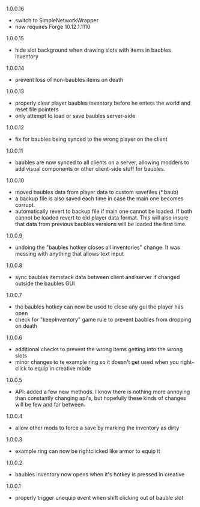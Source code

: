 1.0.0.16
- switch to SimpleNetworkWrapper
- now requires Forge 10.12.1.1110

1.0.0.15
- hide slot background when drawing slots with items in baubles inventory

1.0.0.14
- prevent loss of non-baubles items on death

1.0.0.13
- properly clear player baubles inventory before he enters the world and reset file pointers
- only attempt to load or save baubles server-side

1.0.0.12
- fix for baubles being synced to the wrong player on the client

1.0.0.11
- baubles are now synced to all clients on a server, allowing modders to add visual components or other client-side stuff for baubles.

1.0.0.10
- moved baubles data from player data to custom savefiles (*.baub)
- a backup file is also saved each time in case the main one becomes corrupt.
- automatically revert to backup file if main one cannot be loaded. If both cannot be loaded revert to old player data format. This will also insure that data from previous baubles versions will be loaded the first time.

1.0.0.9
- undoing the "baubles hotkey closes all inventories" change. It was messing with anything that allows text input

1.0.0.8
- sync baubles itemstack data between client and server if changed outside the baubles GUI

1.0.0.7
- the baubles hotkey can now be used to close any gui the player has open
- check for "keepInventory" game rule to prevent baubles from dropping on death

1.0.0.6
- additional checks to prevent the wrong items getting into the wrong slots
- minor changes to te example ring so it doesn't get used when you right-click to equip in creative mode

1.0.0.5
- API: added a few new methods. I know there is nothing more annoying than constantly changing api's, but hopefully these kinds of changes will be few and far between.

1.0.0.4
- allow other mods to force a save by marking the inventory as dirty

1.0.0.3
- example ring can now be rightclicked like armor to equip it

1.0.0.2
- baubles inventory now opens when it's hotkey is pressed in creative 

1.0.0.1
- properly trigger unequip event when shift clicking out of bauble slot